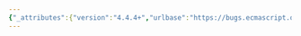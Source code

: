 ```yaml
---
{"_attributes":{"version":"4.4.4+","urlbase":"https://bugs.ecmascript.org/","maintainer":"dherman@mozilla.com"},"bug":{"bug_id":1740,"creation_ts":"2013-08-08 05:46:00 -0700","short_desc":"15.1.2.5: Unnecessary call to ToNumber()","delta_ts":"2013-08-23 08:23:03 -0700","product":"Draft for 6th Edition","component":"technical issue","version":"Rev 16: July 15, 2013 Draft","rep_platform":"All","op_sys":"All","bug_status":"RESOLVED","resolution":"FIXED","priority":"Normal","bug_severity":"normal","everconfirmed":true,"reporter":{"uid":"andrebargull","name":"André Bargull"},"assigned_to":{"uid":"allen","name":"Allen Wirfs-Brock"},"long_desc":[{"commentid":4832,"comment_count":0,"who":{"uid":"andrebargull","name":"André Bargull"},"bug_when":"2013-08-08 05:46:19 -0700","thetext":"15.1.2.5 isFinite(number), step 3:\nThe call to `ToNumber(num)` is not needed, because `num` is already a Number."},{"commentid":4940,"comment_count":1,"who":{"uid":"allen","name":"Allen Wirfs-Brock"},"bug_when":"2013-08-16 13:22:01 -0700","thetext":"fixed in rev17 editor's draft"},{"commentid":5130,"comment_count":2,"who":{"uid":"allen","name":"Allen Wirfs-Brock"},"bug_when":"2013-08-23 08:23:03 -0700","thetext":"fixed in rev17, August 23, 2013 draft"}]}}
---
```

